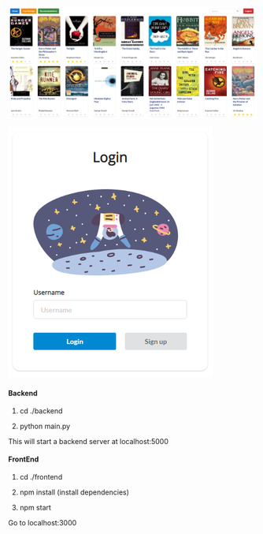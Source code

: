 ![Main](main.PNG)

![Login](login.PNG)


#### Backend

1. cd ./backend

2. python main.py


This will start a backend server at localhost:5000

#### FrontEnd

1. cd ./frontend

2. npm install (install dependencies)

3. npm start

Go to localhost:3000
